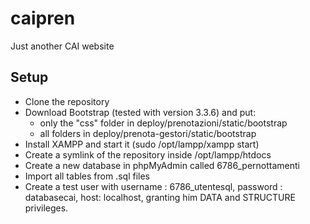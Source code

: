 # caipren
Just another CAI website

## Setup

- Clone the repository
- Download Bootstrap (tested with version 3.3.6) and put:
    - only the "css" folder in deploy/prenotazioni/static/bootstrap
    - all folders in deploy/prenota-gestori/static/bootstrap
- Install XAMPP and start it (sudo /opt/lampp/xampp start)
- Create a symlink of the repository inside /opt/lampp/htdocs
- Create a new database in phpMyAdmin called 6786_pernottamenti
- Import all tables from .sql files
- Create a test user with username : 6786_utentesql, password : databasecai, host: localhost, granting him DATA and STRUCTURE privileges.
